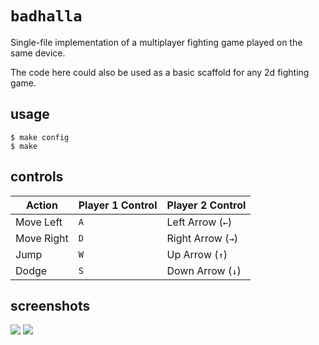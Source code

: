 # `badhalla`

Single-file implementation of a multiplayer fighting game played on the same device.

The code here could also be used as a basic scaffold for any 2d fighting game.

## usage

```console
$ make config
$ make
```
## controls

| Action   | Player 1 Control | Player 2 Control |
|----------|-------------------|-------------------|
| Move Left| `A`               | Left Arrow (`←`)   |
| Move Right| `D`              | Right Arrow (`→`)  |
| Jump     | `W`               | Up Arrow (`↑`)     |
| Dodge    | `S`               | Down Arrow (`↓`)   |

## screenshots

![](./asset/badhalla_1.png)
![](./asset/badhalla_2.png)